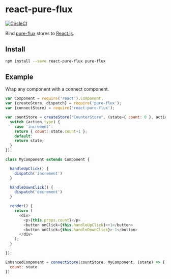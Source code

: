 # react-pure-flux

[![CircleCI](https://circleci.com/gh/WebsiteHQ/react-pure-flux.svg?style=svg)](https://circleci.com/gh/WebsiteHQ/react-pure-flux)

Bind [pure-flux](https://github.com/WebsiteHQ/pure-flux) stores to [React.js](https://facebook.github.io/react/).

## Install

```sh
npm install --save react-pure-flux pure-flux
```

## Example

Wrap any component with a connect component.

```js
var Component = require('react').Component;
var {createStore, dispatch} = require('pure-flux');
var {connectStore} = require('react-pure-flux');

var countStore = createStore("CounterStore", (state={ count: 0 }, action) => {
  switch (action.type) {
    case 'increment':
    return { count: state.count+1 };
    default:
    return state;
  }
});

class MyComponent extends Component {

  handleUpClick() {
    dispatch('increment')
  }

  handleDownClick() {
    dispatch('decrement')
  }

  render() {
    return (
      <div>
        <p>{this.props.count}</p>
        <button onClick={this.handleUpClick}>+1</button>
        <button onClick={this.handleDownClick}>-1</button>
      </div>
    );
  }

});

EnhancedComponent = connectStore(countStore, MyComponent, (state) => {
  count: state
})
```

